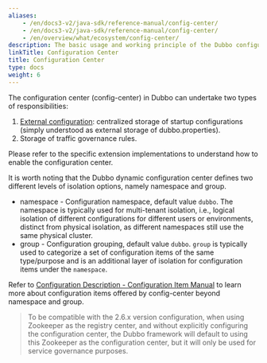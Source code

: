```yaml
---
aliases:
    - /en/docs3-v2/java-sdk/reference-manual/config-center/
    - /en/docs3-v2/java-sdk/reference-manual/config-center/
    - /en/overview/what/ecosystem/config-center/
description: The basic usage and working principle of the Dubbo configuration center
linkTitle: Configuration Center
title: Configuration Center
type: docs
weight: 6
---
```







The configuration center (config-center) in Dubbo can undertake two types of responsibilities:

1. [External configuration](../config/principle/#33-external-configuration): centralized storage of startup configurations (simply understood as external storage of dubbo.properties).
2. Storage of traffic governance rules.

Please refer to the specific extension implementations to understand how to enable the configuration center.

It is worth noting that the Dubbo dynamic configuration center defines two different levels of isolation options, namely namespace and group.
* namespace - Configuration namespace, default value `dubbo`. The namespace is typically used for multi-tenant isolation, i.e., logical isolation of different configurations for different users or environments, distinct from physical isolation, as different namespaces still use the same physical cluster.
* group - Configuration grouping, default value `dubbo`. `group` is typically used to categorize a set of configuration items of the same type/purpose and is an additional layer of isolation for configuration items under the `namespace`.

Refer to [Configuration Description - Configuration Item Manual](../config/properties/#config-center) to learn more about configuration items offered by config-center beyond namespace and group.

> To be compatible with the 2.6.x version configuration, when using Zookeeper as the registry center, and without explicitly configuring the configuration center, the Dubbo framework will default to using this Zookeeper as the configuration center, but it will only be used for service governance purposes.


